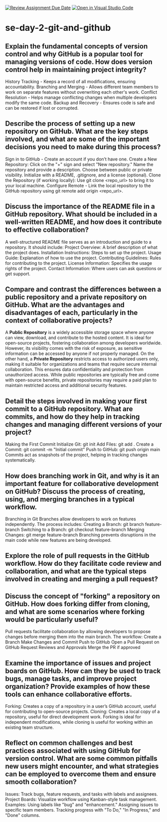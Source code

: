 [![Review Assignment Due Date](https://classroom.github.com/assets/deadline-readme-button-22041afd0340ce965d47ae6ef1cefeee28c7c493a6346c4f15d667ab976d596c.svg)](https://classroom.github.com/a/8wgCKhpZ)
[![Open in Visual Studio Code](https://classroom.github.com/assets/open-in-vscode-2e0aaae1b6195c2367325f4f02e2d04e9abb55f0b24a779b69b11b9e10269abc.svg)](https://classroom.github.com/online_ide?assignment_repo_id=18416125&assignment_repo_type=AssignmentRepo)
# se-day-2-git-and-github
## Explain the fundamental concepts of version control and why GitHub is a popular tool for managing versions of code. How does version control help in maintaining project integrity?
History Tracking - Keeps a record of all modifications, ensuring accountability.
Branching and Merging - Allows different team members to work on separate features without overwriting each other's work.
Conflict Resolution - Helps manage conflicting changes when multiple developers modify the same code.
Backup and Recovery - Ensures code is safe and can be restored if lost or corrupted.

## Describe the process of setting up a new repository on GitHub. What are the key steps involved, and what are some of the important decisions you need to make during this process?
Sign in to GitHub - Create an account if you don’t have one.
Create a New Repository:
Click on the "+" sign and select "New repository."
Name the repository and provide a description.
Choose between public or private visibility.
Initialize with a README, .gitignore, and a license (optional).
Clone the Repository (if working locally):
Use git clone <repo_url> to bring it to your local machine.
Configure Remote - Link the local repository to the GitHub repository using git remote add origin <repo_url>.

## Discuss the importance of the README file in a GitHub repository. What should be included in a well-written README, and how does it contribute to effective collaboration?
A well-structured README file serves as an introduction and guide to a repository. It should include:
Project Overview: A brief description of what the project does.
Installation Instructions: Steps to set up the project.
Usage Guide: Explanation of how to use the project.
Contributing Guidelines: Rules for contributing to the project.
License Information: Specifies the usage rights of the project.
Contact Information: Where users can ask questions or get support.

## Compare and contrast the differences between a public repository and a private repository on GitHub. What are the advantages and disadvantages of each, particularly in the context of collaborative projects?
A **Public Repository** is a widely accessible storage space where anyone can view, download, and contribute to the hosted content. It is ideal for open-source projects, fostering collaboration among developers worldwide. However, its visibility comes with the risk of exposure, as sensitive information can be accessed by anyone if not properly managed. On the other hand, a **Private Repository** restricts access to authorized users only, making it suitable for organizations and teams that require secure internal collaboration. This ensures data confidentiality and protection from unauthorized access. While public repositories are typically free and come with open-source benefits, private repositories may require a paid plan to maintain restricted access and additional security features.

## Detail the steps involved in making your first commit to a GitHub repository. What are commits, and how do they help in tracking changes and managing different versions of your project?
Making the First Commit
Initialize Git: git init
Add Files: git add .
Create a Commit: git commit -m "Initial commit"
Push to GitHub: git push origin main
Commits act as snapshots of the project, helping in tracking changes systematically.

## How does branching work in Git, and why is it an important feature for collaborative development on GitHub? Discuss the process of creating, using, and merging branches in a typical workflow.
Branching in Git
Branches allow developers to work on features independently. The process includes:
Creating a Branch: git branch feature-branch
Switching to a Branch: git checkout feature-branch
Merging Changes: git merge feature-branch
Branching prevents disruptions in the main code while new features are being developed.

## Explore the role of pull requests in the GitHub workflow. How do they facilitate code review and collaboration, and what are the typical steps involved in creating and merging a pull request?

## Discuss the concept of "forking" a repository on GitHub. How does forking differ from cloning, and what are some scenarios where forking would be particularly useful?
Pull requests facilitate collaboration by allowing developers to propose changes before merging them into the main branch. The workflow:
Create a Branch
Make Changes and Commit
Push to GitHub
Open a Pull Request on GitHub
Request Reviews and Approvals
Merge the PR if approved

## Examine the importance of issues and project boards on GitHub. How can they be used to track bugs, manage tasks, and improve project organization? Provide examples of how these tools can enhance collaborative efforts.
Forking: Creates a copy of a repository in a user’s GitHub account, useful for contributing to open-source projects.
Cloning: Creates a local copy of a repository, useful for direct development work.
Forking is ideal for independent modifications, while cloning is useful for working within an existing team structure.

## Reflect on common challenges and best practices associated with using GitHub for version control. What are some common pitfalls new users might encounter, and what strategies can be employed to overcome them and ensure smooth collaboration?
Issues: Track bugs, feature requests, and tasks with labels and assignees.
Project Boards: Visualize workflow using Kanban-style task management.
Examples:
Using labels like "bug" and "enhancement."
Assigning issues to specific team members.
Tracking progress with "To Do," "In Progress," and "Done" columns.
